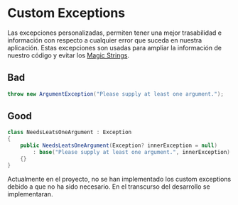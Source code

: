 # Custom Exceptions

Las excepciones personalizadas, permiten tener una mejor trasabilidad e información con respecto a cualquier error que suceda en nuestra aplicación. Estas excepciones son usadas para ampliar la información de nuestro código y evitar los [Magic Strings](https://methodpoet.com/magic-strings/).

## Bad

```csharp
throw new ArgumentException("Please supply at least one argument.");
```

## Good

```csharp
class NeedsLeatsOneArgument : Exception
{
    public NeedsLeatsOneArgument(Exception? innerException = null)
        : base("Please supply at least one argument.", innerException)
    {}
}
```

Actualmente en el proyecto, no se han implementado los custom exceptions debido a que no ha sido necesario. En el transcurso del desarrollo se implementaran.
